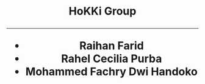 <div align="center">
  <h1 align="center">
    HoKKi Group
  <hr />
  <hl>
  <p>
      <ul>
        <li> Raihan Farid </li>
        <li> Rahel Cecilia Purba </li>
        <li> Mohammed Fachry Dwi Handoko </li>
      </ul>
  </p>
</div>
